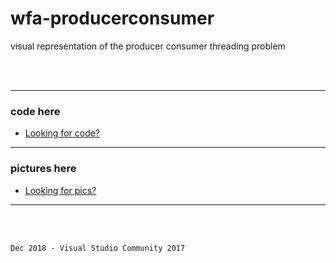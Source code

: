 # wfa-producerconsumer
visual representation of the producer consumer threading problem

</br>
</br>

---

 ### code here
  - [Looking for code?](src/producer-consumer)
  
----

 ### pictures here
  - [Looking for pics?](prev/)

----

</br>
</br>

`Dec 2018 - Visual Studio Community 2017`

